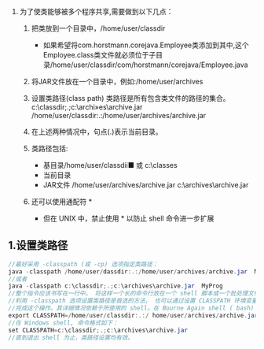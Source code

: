 1. 为了使类能够被多个程序共享,需要做到以下几点：
    
    1. 把类放到一个目录中，/home/user/classdir
        
        * 如果希望将com.horstmann.corejava.Employee类添加到其中,这个Employee.class类文件就必须位于子目录/home/user/classdir/com/horstmann/corejava/Employee.java

    2. 将JAR文件放在一个目录中，例如:/home/user/archives

    3. 设置类路径(class path) 类路径是所有包含类文件的路径的集合。
        c:\classdir;.;c:\archi»es\archive.jar
        /home/user/classdir:.:/home/user/archives/archive.jar

    4. 在上述两种情况中，句点(.)表示当前目录。
    5. 类路径包括:

        * 基目录/home/user/classdii■ 或 c:\classes
        * 当前目录
        * JAR文件 /home/user/archives/archive.jar c:\archives\archive.jar

    6. 还可以使用通配符 * 
        * 但在 UNIX 中，禁止使用 * 以防止 shell 命令进一步扩展

## 1.设置类路径

```java
//最好采用 -classpath (或 -cp) 选项指定类路径：
java -classpath /home/user/dassdir:.:/home/user/archives/archive.jar  MyProg
//或者
java -classpath c:\classdir;.;c:\archives\archive.jar  MyProg
//整个指令应该书写在一行中。 将这样一个长的命令行放在一个 shell 脚本或一个批处理文件中是一个不错的主意。
//利用 -classpath 选项设置类路径是首选的方法， 也可以通过设置 CLASSPATH 环境变量
//完成这个操作。其详细情况依赖于所使用的 shell。在 Bourne Again shell ( bash) 中， 命令格式如下：
export CLASSPATH=/home/user/classdir:.:/ home/user/archives/archive.jar
//在 Windows shell, 命令格式如下：
set CLASSPATH=c:\classdir;.;c:\archives\archive.jar
//直到退出 shell 为止，类路径设置均有效。
```


